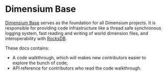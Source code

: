 # Dimensium Base

[Dimensium Base] serves as the foundation for all Dimensium projects. It is responsible for providing code infrastructure like a thread safe synchronous logging system, fast reading and writing of world dimension files, and interoperability with [RocksDB].

These docs contains:

- A code walkthrough, which will makes new contributors easier to explore the bunch of code;
- API reference for contributors who read the code walkthrough.

[Dimensium Base]: https://github.com/dimensium/dimensium-base
[RocksDB]: https://rocksdb.org